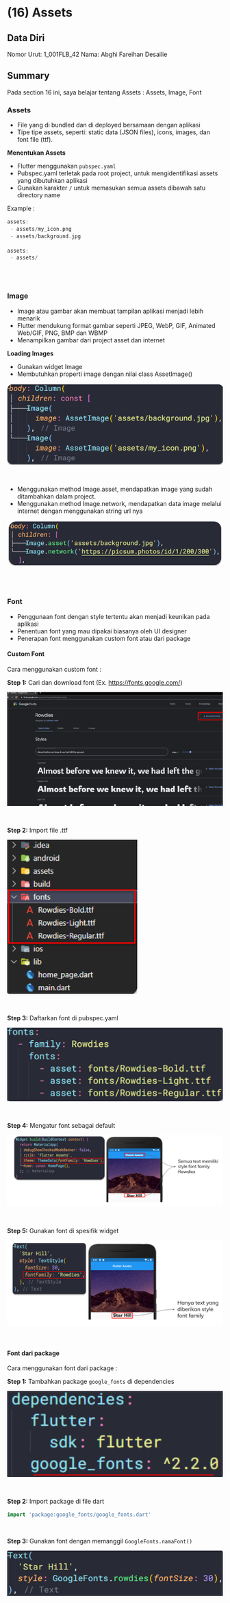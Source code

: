 # (16) Assets

## Data Diri

Nomor Urut: 1_001FLB_42
Nama: Abghi Fareihan Desailie

## Summary

Pada section 16 ini, saya belajar tentang Assets : Assets, Image, Font

### Assets

- File yang di bundled dan di deployed bersamaan dengan aplikasi
- Tipe tipe assets, seperti: static data (JSON files), icons, images, dan font file (ttf).

**Menentukan Assets**

- Flutter menggunakan `pubspec.yaml`
- Pubspec.yaml terletak pada root project, untuk mengidentifikasi assets yang dibutuhkan aplikasi
- Gunakan karakter `/` untuk memasukan semua assets dibawah satu directory name

Example :

```dart
assets:
 - assets/my_icon.png
 - assets/background.jpg

assets:
 - assets/
```

<br>
<br>

### Image

- Image atau gambar akan membuat tampilan aplikasi menjadi lebih menarik
- Flutter mendukung format gambar seperti JPEG, WebP, GIF, Animated Web/GIF, PNG, BMP dan WBMP
- Menampilkan gambar dari project asset dan internet

**Loading Images**

- Gunakan widget Image
- Membutuhkan properti image dengan nilai class AssetImage()

![Test](screenshots/ss_load.png)

<br>

- Menggunakan method Image.asset, mendapatkan image yang sudah ditambahkan dalam project.
- Menggunakan method Image.network, mendapatkan data image melalui internet dengan menggunakan string url nya

![Test](screenshots/ss_load2.png)

<br>
<br>

### Font

- Penggunaan font dengan style tertentu akan menjadi keunikan pada aplikasi
- Penentuan font yang mau dipakai biasanya oleh UI designer
- Penerapan font menggunakan custom font atau dari package

#### Custom Font

Cara menggunakan custom font :

**Step 1:** Cari dan download font (Ex. https://fonts.google.com/)

![Test](screenshots/ss_customfont_1.png)

<br>

**Step 2:** Import file .ttf

![Test](screenshots/ss_customfont_2.png)

<br>

**Step 3:** Daftarkan font di pubspec.yaml

![Test](screenshots/ss_customfont_3.png)

<br>

**Step 4:** Mengatur font sebagai default

![Test](screenshots/ss_customfont_4.png)

<br>

**Step 5:** Gunakan font di spesifik widget

![Test](screenshots/ss_customfont_5.png)

<br>

#### Font dari package

Cara menggunakan font dari package :

**Step 1:** Tambahkan package `google_fonts` di dependencies

![Test](screenshots/ss_packfont_1.png)

<br>

**Step 2:** Import package di file dart

```dart
import 'package:google_fonts/google_fonts.dart'
```

<br>

**Step 3:** Gunakan font dengan memanggil `GoogleFonts.namaFont()`

![Test](screenshots/ss_packfont_3.png)
